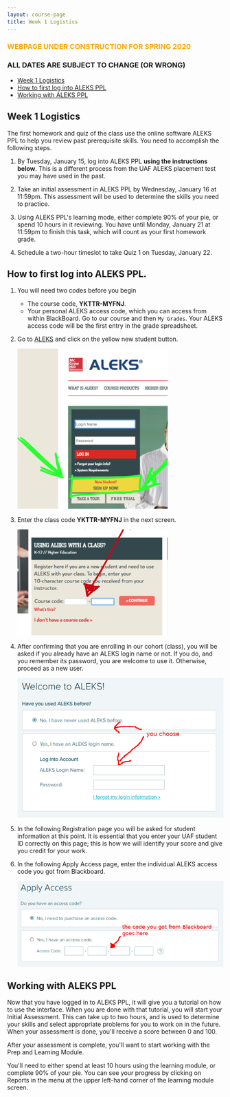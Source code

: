 ```yaml
---
layout: course-page
title: Week 1 Logistics
---
```


### <span style="color:orange">WEBPAGE UNDER CONSTRUCTION FOR SPRING 2020</span>

### ALL DATES ARE SUBJECT TO CHANGE (OR WRONG)

* [Week 1 Logistics](#week-1-logistics)
* [How to first log into ALEKS PPL](#how-to-first-log-into-aleks-ppl)
* [Working with ALEKS PPL](#working-with-aleks-ppl)

## Week 1 Logistics

The first homework and quiz of the class use the online software ALEKS PPL to help you review past prerequisite skills.  You need to accomplish the following steps.

1. By Tuesday, January 15, log into ALEKS PPL **using the 
   instructions below**.  This is a different process from the 
   UAF ALEKS placement test you may have used in the past.

2. Take an initial assessment in ALEKS PPL by Wednesday, January 16 at 11:59pm.  This
   assessment will be used to determine the skills you need to practice.

3. Using ALEKS PPL's learning mode, either complete 90% of your pie, or spend
   10 hours in it reviewing.  You have until Monday, January 21 at 11:59pm to finish this task, which will count as your first homework grade.

4. Schedule a two-hour timeslot to take Quiz 1 on Tuesday, January 22.

## How to first log into ALEKS PPL.

1. You will need two codes before you begin
	* The course code, **YKTTR-MYFNJ**.
	* Your personal ALEKS access code, which you can access
	  from within BlackBoard.  Go to our course and then `My Grades`.  Your
	  ALEKS access code will be the first entry in the grade spreadsheet.

2. Go to [ALEKS](https://www.aleks.com) and click on the yellow new
   student button.

   <div class='x-scroll'><p><img src="assets/ALEKS/login.png" alt="login" width="350px" /></p></div>

3. Enter the class code **YKTTR-MYFNJ** in the next screen.

   <div class='x-scroll'><p><img src="assets/ALEKS/classcode.png" alt="class code" width="350px" /></p></div>

4. After confirming that you are enrolling in our cohort (class), you will be asked if you already have an ALEKS login name or not.  If you do, and you remember its password, you are welcome to use it.  Otherwise, proceed as a new user.

   <div class='x-scroll'><p><img src="assets/ALEKS/account-status.png" alt="account status page" width="500px" /></p></div>

5. In the following Registration page you will be asked for student information at this point. It is essential that you enter your UAF student ID correctly on this page; this is how we will identify your score and give you credit for your work.

6. In the following Apply Access page, enter the individual ALEKS access code you got from Blackboard.

   <div class='x-scroll'><p><img src="assets/ALEKS/apply-access.png" alt="apply access page" width="500px" /></p></div>


## Working with ALEKS PPL

Now that you have logged in to ALEKS PPL, it will give you a tutorial on how to use the interface.  When you are done with that tutorial, you will start your Initial Assessment.  This can take up to two hours, and is used to determine your skills and select appropriate problems for you to work on in the future.  When your assessment is done, you'll receive a score between 0 and 100.

After your assessment is complete, you'll want to start working with the Prep and Learning Module.

You'll need to either spend at least 10 hours using the learning module, or complete 90% of your pie.  You can see your progress by clicking on Reports in the menu at the upper left-hand corner of the learning module screen.

